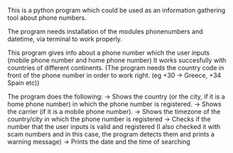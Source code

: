 This is a python program which could be used as an information gathering tool about phone numbers.

The program needs installation of the modules phonenumbers and datetime, via terminal to work properly.

This program gives info about a phone number which the user inputs (mobile phone number and home phone number)
It works succesfully with countries of different continents. (The program needs the country code in front of the phone number in order to work right. (eg +30 -> Greece, +34 Spain etc))

The program does the following:
-> Shows the country (or the city, if it is a home phone number) in which the phone number is registered.
-> Shows the carrier (if it is a mobile phone number).
-> Shows the timezone of the country/city in which the phone number is registered
-> Checks if the number that the user inputs is valid and registered (I also checked it with scam numbers and in this case, the program detects them and prints a warning message)
-> Prints the date and the time of searching
